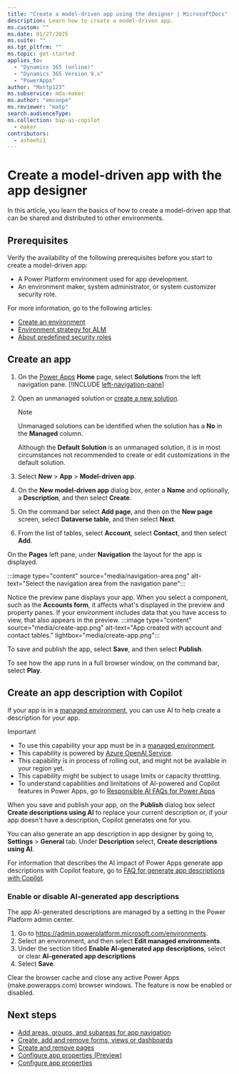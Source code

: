 ```yaml
---
title: "Create a model-driven app using the designer | MicrosoftDocs"
description: Learn how to create a model-driven app.
ms.custom: ""
ms.date: 01/27/2025
ms.suite: ""
ms.tgt_pltfrm: ""
ms.topic: get-started
applies_to: 
  - "Dynamics 365 (online)"
  - "Dynamics 365 Version 9.x"
  - "PowerApps"
author: "Mattp123"
ms.subservice: mda-maker
ms.author: "emcoope"
ms.reviewer: "matp"
search.audienceType: 
ms.collection: bap-ai-copilot
  - maker
contributors:
  - asheehi1
---
```

# Create a model-driven app with the app designer

In this article, you learn the basics of how to create a model-driven app that can be shared and distributed to other environments.

## Prerequisites

Verify the availability of the following prerequisites before you start to create a model-driven app:

- A Power Platform environment used for app development.
- An environment maker, system administrator, or system customizer security role.

For more information, go to the following articles:

- [Create an environment](/power-platform/admin/create-environment)
- [Environment strategy for ALM](/power-platform/alm/environment-strategy-alm)
- [About predefined security roles](share-model-driven-app.md#about-predefined-security-roles)

## Create an app

1. On the [Power Apps](https://make.powerapps.com/?utm_source=padocs&utm_medium=linkinadoc&utm_campaign=referralsfromdoc) **Home** page, select **Solutions** from the left navigation pane. [!INCLUDE [left-navigation-pane](../../includes/left-navigation-pane.md)]

1. Open an unmanaged solution or [create a new solution](../data-platform/create-solution.md).
   > [!NOTE]
   > Unmanaged solutions can be identified when the solution has a **No** in the **Managed** column.
   > 
   > Although the **Default Solution** is an unmanaged solution, it is in most circumstances not recommended to create or edit customizations in the default solution.

1. Select **New** > **App** > **Model-driven app**.
1. On the **New model-driven app** dialog box, enter a **Name** and optionally, a **Description**, and then select **Create**.
1. On the command bar select **Add page**, and then on the **New page** screen, select **Dataverse table**, and then select **Next**.
1. From the list of tables, select **Account**, select **Contact**, and then select **Add**.

On the **Pages** left pane, under **Navigation** the layout for the app is displayed.

   :::image type="content" source="media/navigation-area.png" alt-text="Select the navigation area from the navigation pane":::

Notice the preview pane displays your app. When you select a component, such as the **Accounts form**, it affects what's displayed in the preview and property panes. If your environment includes data that you have access to view, that also appears in the preview.
:::image type="content" source="media/create-app.png" alt-text="App created with account and contact tables." lightbox="media/create-app.png":::

To save and publish the app, select **Save**, and then select **Publish**.

To see how the app runs in a full browser window, on the command bar, select **Play**.

## Create an app description with Copilot

If your app is in a [managed environment](/power-platform/admin/managed-environment-overview), you can use AI to help create a description for your app.

> [!IMPORTANT]
>
> - To use this capability your app must be in a [managed environment](/power-platform/admin/managed-environment-overview).
> - This capability is powered by [ Azure OpenAI Service](/azure/cognitive-services/openai/overview).
> - This capability is in process of rolling out, and might not be available in your region yet.
> - This capability might be subject to usage limits or capacity throttling.
> - To understand capabilities and limitations of AI-powered and Copilot features in Power Apps, go to [Responsible AI FAQs for Power Apps](../common/responsible-ai-overview.md)

When you save and publish your app, on the **Publish** dialog box select **Create descriptions using AI** to replace your current description or, if your app doesn't have a description, Copilot generates one for you.

You can also generate an app description in app designer by going to, **Settings** > **General** tab. Under **Description** select, **Create descriptions using AI**.

For information that describes the AI impact of Power Apps generate app descriptions with Copilot feature, go to [FAQ for generate app descriptions with Copilot](../common/ai-app-descriptions-faq.md).

### Enable or disable AI-generated app descriptions

The app AI-generated descriptions are managed by a setting in the Power Platform admin center.

1. Go to https://admin.powerplatform.microsoft.com/environments.
1. Select an environment, and then select **Edit managed environments**.
1. Under the section titled **Enable AI-generated app descriptions**, select or clear **AI-generated app descriptions**
1. Select **Save**.

Clear the browser cache and close any active Power Apps (make.powerapps.com) browser windows. The feature is now be enabled or disabled.

## Next steps

- [Add areas, groups, and subareas for app navigation](app-navigation.md)
- [Create, add and remove forms, views or dashboards](create-add-remove-forms-views-dashboards.md)
- [Create and remove pages](create-remove-pages.md)
- [Configure app properties (Preview)](app-properties.md)
- [Configure app properties](manage-app-properties.md)
